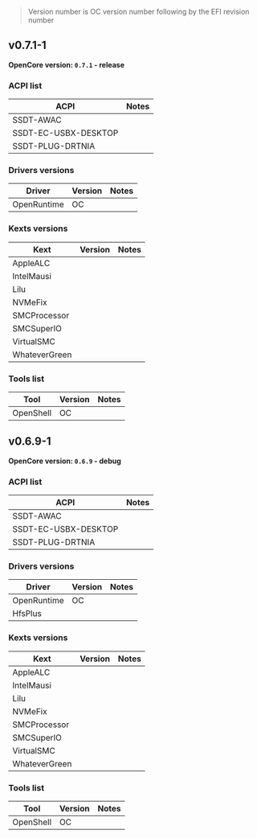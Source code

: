 > Version number is OC version number following by the EFI revision number

## v0.7.1-1

**OpenCore version: `0.7.1` - release**


### ACPI list

| ACPI                 | Notes |
| -------------------- | ----- |
| SSDT-AWAC            |       |
| SSDT-EC-USBX-DESKTOP |       |
| SSDT-PLUG-DRTNIA     |       |



### Drivers versions

| Driver      | Version | Notes |
| ----------- | ------- | ----- |
| OpenRuntime | OC      |       |



### Kexts versions

| Kext          | Version | Notes |
| ------------- | ------- | ----- |
| AppleALC      |         |       |
| IntelMausi    |         |       |
| Lilu          |         |       |
| NVMeFix       |         |       |
| SMCProcessor  |         |       |
| SMCSuperIO    |         |       |
| VirtualSMC    |         |       |
| WhateverGreen |         |       |



### Tools list

| Tool      | Version | Notes |
| --------- | ------- | ----- |
| OpenShell | OC      |       |



## v0.6.9-1

**OpenCore version: `0.6.9` - debug**


### ACPI list

| ACPI                 | Notes |
| -------------------- | ----- |
| SSDT-AWAC            |       |
| SSDT-EC-USBX-DESKTOP |       |
| SSDT-PLUG-DRTNIA     |       |



### Drivers versions

| Driver      | Version | Notes |
| ----------- | ------- | ----- |
| OpenRuntime | OC      |       |
| HfsPlus     |         |       |



### Kexts versions

| Kext          | Version | Notes |
| ------------- | ------- | ----- |
| AppleALC      |         |       |
| IntelMausi    |         |       |
| Lilu          |         |       |
| NVMeFix       |         |       |
| SMCProcessor  |         |       |
| SMCSuperIO    |         |       |
| VirtualSMC    |         |       |
| WhateverGreen |         |       |



### Tools list

| Tool      | Version | Notes |
| --------- | ------- | ----- |
| OpenShell | OC      |       |
